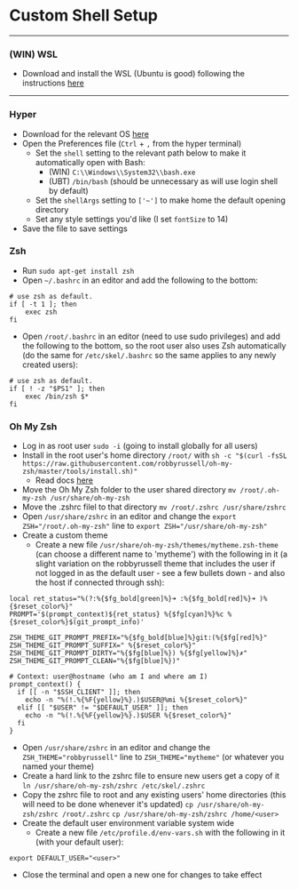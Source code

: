 # Custom Shell Setup

---
### (WIN) WSL
* Download and install the WSL (Ubuntu is good) following the instructions [here](https://msdn.microsoft.com/en-au/commandline/wsl/install_guide)
---

### Hyper
* Download for the relevant OS [here](https://hyper.is)
* Open the Preferences file (`Ctrl` + `,` from the hyper terminal)
  * Set the `shell` setting to the relevant path below to make it automatically open with Bash:
    * (WIN) `C:\\Windows\\System32\\bash.exe`
    * (UBT) `/bin/bash` (should be unnecessary as will use login shell by default)
  * Set the `shellArgs` setting to `['~']` to make home the default opening directory
  * Set any style settings you'd like (I set `fontSize` to 14)
* Save the file to save settings

### Zsh
* Run `sudo apt-get install zsh`
* Open `~/.bashrc` in an editor and add the following to the bottom:
```
# use zsh as default.
if [ -t 1 ]; then
    exec zsh
fi
```
* Open `/root/.bashrc` in an editor (need to use sudo privileges) and add the following to the bottom, so the root user also uses Zsh automatically (do the same for `/etc/skel/.bashrc` so the same applies to any newly created users):
```
# use zsh as default.
if [ ! -z "$PS1" ]; then
    exec /bin/zsh $*
fi
```

### Oh My Zsh
* Log in as root user `sudo -i` (going to install globally for all users)
* Install in the root user's home directory `/root/` with `sh -c "$(curl -fsSL https://raw.githubusercontent.com/robbyrussell/oh-my-zsh/master/tools/install.sh)"`
  * Read docs [here](https://github.com/robbyrussell/oh-my-zsh)
* Move the Oh My Zsh folder to the user shared directory
`mv /root/.oh-my-zsh /usr/share/oh-my-zsh`
* Move the .zshrc filel to that directory
`mv /root/.zshrc /usr/share/zshrc`
* Open `/usr/share/zshrc` in an editor and change the `export ZSH="/root/.oh-my-zsh"` line to `export ZSH="/usr/share/oh-my-zsh"`
* Create a custom theme
  * Create a new file `/usr/share/oh-my-zsh/themes/mytheme.zsh-theme` (can choose a different name to 'mytheme') with the following in it (a slight variation on the robbyrussell theme that includes the user if not logged in as the default user - see a few bullets down - and also the host if connected through ssh):
```
local ret_status="%(?:%{$fg_bold[green]%}➜ :%{$fg_bold[red]%}➜ )%{$reset_color%}"
PROMPT='$(prompt_context)${ret_status} %{$fg[cyan]%}%c %{$reset_color%}$(git_prompt_info)'

ZSH_THEME_GIT_PROMPT_PREFIX="%{$fg_bold[blue]%}git:(%{$fg[red]%}"
ZSH_THEME_GIT_PROMPT_SUFFIX=" %{$reset_color%}"
ZSH_THEME_GIT_PROMPT_DIRTY="%{$fg[blue]%}) %{$fg[yellow]%}✗"
ZSH_THEME_GIT_PROMPT_CLEAN="%{$fg[blue]%})"

# Context: user@hostname (who am I and where am I)
prompt_context() {
  if [[ -n "$SSH_CLIENT" ]]; then
    echo -n "%(!.%{%F{yellow}%}.)$USER@%mi %{$reset_color%}"
  elif [[ "$USER" != "$DEFAULT_USER" ]]; then
    echo -n "%(!.%{%F{yellow}%}.)$USER %{$reset_color%}"
  fi
}
```
  * Open `/usr/share/zshrc` in an editor and change the `ZSH_THEME="robbyrussell"` line to `ZSH_THEME="mytheme"` (or whatever you named your theme)
* Create a hard link to the zshrc file to ensure new users get a copy of it
`ln /usr/share/oh-my-zsh/zshrc /etc/skel/.zshrc`
* Copy the zshrc file to root and any existing users' home directories (this will need to be done whenever it's updated)
`cp /usr/share/oh-my-zsh/zshrc /root/.zshrc`
`cp /usr/share/oh-my-zsh/zshrc /home/<user>`
* Create the default user environment variable system wide
  * Create a new file `/etc/profile.d/env-vars.sh` with the following in it (with your default user):
```
export DEFAULT_USER="<user>"
```
* Close the terminal and open a new one for changes to take effect
